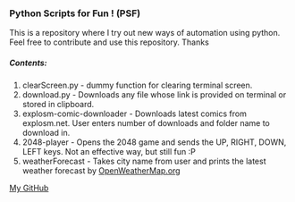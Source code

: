 <h3>Python Scripts for Fun ! (PSF) </h3>

<p>This is a repository where I try out new ways of automation using python. Feel free to contribute and use this repository. Thanks</p>

<h5>Contents: </h5>
<ol>
	<li>clearScreen.py - dummy function for clearing terminal screen.</li>
	<li>download.py - Downloads any file whose link is provided on terminal or stored in clipboard.</li>
	<li>explosm-comic-downloader - Downloads latest comics from explosm.net. User enters number of downloads and folder name to download in.</li>
	<li>2048-player - Opens the 2048 game and sends the UP, RIGHT, DOWN, LEFT keys. Not an effective way, but still fun :P </li>
	<li>weatherForecast - Takes city name from user and prints the latest weather forecast by <a href="OpenWeatherMap.org">OpenWeatherMap.org</a> </li>
</ol>

<a href="https://github.com/rohitrango">My GitHub</a><br>